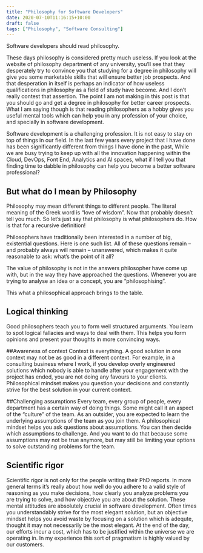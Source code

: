 ```yaml
---
title: "Philosophy for Software Developers"
date: 2020-07-10T11:16:15+10:00
draft: false
tags: ["Philosophy", "Software Consulting"]
---
```


Software developers should read philosophy.

These days philosophy is considered pretty much useless. If you look at the website of philosophy department of any university, you’ll see that they desperately try to convince you that studying for a degree in philosophy will give you some marketable skills that will ensure better job prospects. And that desperation in itself is perhaps an indicator of how useless qualifications in philosophy as a field of study have become. And I don’t really contest that assertion. The point I am not making in this post is that you should go and get a degree in philosophy for better career prospects.  What I am saying though is that reading philosophers as a hobby gives you useful mental tools which can help you in any profession of your choice, and specially in software development.

Software development is a challenging profession.  It is not easy to stay on top of things in our field.  In the last few years every project that I have done has been significantly different from things I have done in the past,  While we are busy trying to keep up with all the innovation happening within the Cloud, DevOps, Font End, Analytics and AI spaces, what if I tell you that finding time to dabble in philosophy can help you become a better software professional?

## But what do I mean by Philosophy
Philosophy may mean different things to different people.  The literal meaning of the Greek word is “love of wisdom”. Now that probably doesn’t tell you much.  So let’s just say that philosophy is what philosophers do. How is that for a recursive definition!

Philosophers have traditionally been interested in a number of big, existential questions.  Here is one such list.  All of these questions remain – and probably always will remain – unanswered, which makes it quite reasonable to ask: what’s the point of it all?

The value of philosophy is not in the answers philosopher have come up with, but in the way they have approached the questions. Whenever you are trying to analyse an idea or a concept, you are “philosophising”.

This what a philosophical approach brings to the table.

## Logical thinking
Good philosophers teach you to form well structured arguments. You learn to spot logical fallacies and ways to deal with them. This helps you form opinions and present your thoughts in more convincing ways.

##Awareness of context
Context is everything. A good solution in one context may not be as good in a different context. For example, in a consulting business where I work, if you develop overly engineered solutions which nobody is able to handle after your engagement with the project has ended, you are not doing any favours to your clients. Philosophical mindset makes you question your decisions and constantly strive for the best solution in your current context.

##Challenging assumptions
Every team, every group of people, every department has a certain way of doing things. Some might call it an aspect of the “culture” of the team. As an outsider, you are expected to learn the underlying assumptions of the team as you join them. A philosophical mindset helps you ask questions about assumptions. You can then decide which assumptions to challenge. And you want to do that because some assumptions may not be true anymore, but may still be limiting your options to solve outstanding problems for the team.

## Scientific rigor
Scientific rigor is not only for the people writing their PhD reports. In more general terms it’s really about how well do you adhere to a valid style of reasoning as you make decisions, how clearly you analyze problems you are trying to solve, and how objective you are about the solution. These mental attitudes are absolutely crucial in software development. Often times you understandably strive for the most elegant solution, but an objective mindset helps you avoid waste by focusing on a solution which is adequte, thought it may not necessarily be the most elegant. At the end of the day, our efforts incur a cost, which has to be justified within the universe we are operating in. In my experience this sort of pragmatism is highly valued by our customers.